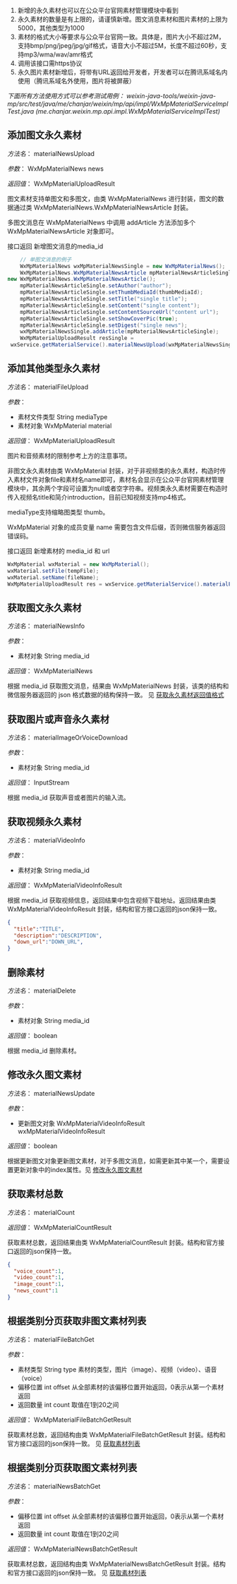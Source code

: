1. 新增的永久素材也可以在公众平台官网素材管理模块中看到
1. 永久素材的数量是有上限的，请谨慎新增。图文消息素材和图片素材的上限为5000，其他类型为1000
1. 素材的格式大小等要求与公众平台官网一致。具体是，图片大小不超过2M，支持bmp/png/jpeg/jpg/gif格式，语音大小不超过5M，长度不超过60秒，支持mp3/wma/wav/amr格式
1. 调用该接口需https协议
1. 永久图片素材新增后，将带有URL返回给开发者，开发者可以在腾讯系域名内使用（腾讯系域名外使用，图片将被屏蔽）

*下面所有方法使用方式可以参考测试用例： weixin-java-tools/weixin-java-mp/src/test/java/me/chanjar/weixin/mp/api/impl/WxMpMaterialServiceImplTest.java (me.chanjar.weixin.mp.api.impl.WxMpMaterialServiceImplTest)*

## 添加图文永久素材

*方法名*： materialNewsUpload

*参数*： WxMpMaterialNews news

*返回值*： WxMpMaterialUploadResult 

图文素材支持单图文和多图文，由类 WxMpMaterialNews 进行封装，图文的数据通过类  WxMpMaterialNews.WxMpMaterialNewsArticle 封装。

多图文消息在 WxMpMaterialNews 中调用 addArticle 方法添加多个 WxMpMaterialNewsArticle 对象即可。

接口返回 新增图文消息的media_id

```java
    // 单图文消息的例子
    WxMpMaterialNews wxMpMaterialNewsSingle = new WxMpMaterialNews();
    WxMpMaterialNews.WxMpMaterialNewsArticle mpMaterialNewsArticleSingle = 
new WxMpMaterialNews.WxMpMaterialNewsArticle();
    mpMaterialNewsArticleSingle.setAuthor("author");
    mpMaterialNewsArticleSingle.setThumbMediaId(thumbMediaId);
    mpMaterialNewsArticleSingle.setTitle("single title");
    mpMaterialNewsArticleSingle.setContent("single content");
    mpMaterialNewsArticleSingle.setContentSourceUrl("content url");
    mpMaterialNewsArticleSingle.setShowCoverPic(true);
    mpMaterialNewsArticleSingle.setDigest("single news");
    wxMpMaterialNewsSingle.addArticle(mpMaterialNewsArticleSingle);
    WxMpMaterialUploadResult resSingle =
 wxService.getMaterialService().materialNewsUpload(wxMpMaterialNewsSingle);
```

## 添加其他类型永久素材

*方法名*： materialFileUpload

*参数*：

+ 素材文件类型 String mediaType         
+ 素材对象 WxMpMaterial material

*返回值*： WxMpMaterialUploadResult

图片和音频素材的限制参考上方的注意事项。

非图文永久素材由类 WxMpMaterial 封装，对于非视频类的永久素材，构造时传入素材文件对象file和素材名name即可，素材名会显示在公众平台官网素材管理模块中，其余两个字段可设置为null或者空字符串。视频类永久素材需要在构造时传入视频名title和简介introduction，目前已知视频支持mp4格式。

mediaType支持缩略图类型 thumb。

WxMpMaterial 对象的成员变量 name 需要包含文件后缀，否则微信服务器返回错误码。

接口返回 新增素材的 media_id 和 url

```java
WxMpMaterial wxMaterial = new WxMpMaterial();
wxMaterial.setFile(tempFile);
wxMaterial.setName(fileName);
WxMpMaterialUploadResult res = wxService.getMaterialService().materialFileUpload(mediaType, wxMaterial); 
```

## 获取图文永久素材

*方法名*： materialNewsInfo

*参数*：
       
+ 素材对象 String media_id

*返回值*： WxMpMaterialNews

根据 media_id 获取图文消息，结果由 WxMpMaterialNews 封装，该类的结构和微信服务器返回的 json 格式数据的结构保持一致。
见 [获取永久素材返回值格式](http://mp.weixin.qq.com/wiki/4/b3546879f07623cb30df9ca0e420a5d0.html)

## 获取图片或声音永久素材

*方法名*： materialImageOrVoiceDownload

*参数*：
       
+ 素材对象 String media_id

*返回值*： InputStream

根据 media_id 获取声音或者图片的输入流。

## 获取视频永久素材

*方法名*： materialVideoInfo

*参数*：
       
+ 素材对象 String media_id

*返回值*： WxMpMaterialVideoInfoResult

根据 media_id 获取视频信息，返回结果中包含视频下载地址。返回结果由类 WxMpMaterialVideoInfoResult 封装，结构和官方接口返回的json保持一致。

```json
{
  "title":"TITLE",
  "description":"DESCRIPTION",
  "down_url":"DOWN_URL",
}
```

## 删除素材

*方法名*： materialDelete

*参数*：
       
+ 素材对象 String media_id

*返回值*： boolean

根据 media_id 删除素材。

## 修改永久图文素材

*方法名*： materialNewsUpdate

*参数*：
       
+ 更新图文对象 WxMpMaterialVideoInfoResult wxMpMaterialVideoInfoResult

*返回值*： boolean

根据更新图文对象更新图文素材，对于多图文消息，如需更新其中某一个，需要设置更新对象中的index属性。见 [修改永久图文素材](http://mp.weixin.qq.com/wiki/4/19a59cba020d506e767360ca1be29450.html)

## 获取素材总数

*方法名*： materialCount

*返回值*： WxMpMaterialCountResult

获取素材总数，返回结果由类 WxMpMaterialCountResult 封装。结构和官方接口返回的json保持一致。

```json
{
  "voice_count":1,
  "video_count":1,
  "image_count":1,
  "news_count":1
}
```

## 根据类别分页获取非图文素材列表

*方法名*： materialFileBatchGet

*参数*：
       
+ 素材类型 String type 素材的类型，图片（image）、视频（video）、语音 （voice）
+ 偏移位置 int offset 从全部素材的该偏移位置开始返回，0表示从第一个素材 返回
+ 返回数量 int count 取值在1到20之间

*返回值*： WxMpMaterialFileBatchGetResult

获取素材总数，返回结构由类 WxMpMaterialFileBatchGetResult 封装。结构和官方接口返回的json保持一致。
见 [获取素材列表](http://mp.weixin.qq.com/wiki/12/2108cd7aafff7f388f41f37efa710204.html)

## 根据类别分页获取图文素材列表

*方法名*： materialNewsBatchGet

*参数*：
       
+ 偏移位置 int offset 从全部素材的该偏移位置开始返回，0表示从第一个素材 返回
+ 返回数量 int count 取值在1到20之间

*返回值*： WxMpMaterialNewsBatchGetResult

获取素材总数，返回结构由类 WxMpMaterialNewsBatchGetResult 封装。结构和官方接口返回的json保持一致。
见 [获取素材列表](http://mp.weixin.qq.com/wiki/12/2108cd7aafff7f388f41f37efa710204.html)